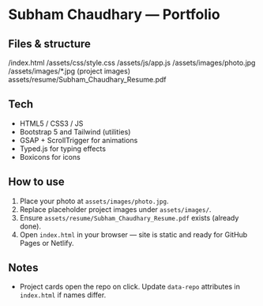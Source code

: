 # Subham Chaudhary — Portfolio

## Files & structure
/index.html
/assets/css/style.css
/assets/js/app.js
/assets/images/photo.jpg
/assets/images/*.jpg (project images)
assets/resume/Subham_Chaudhary_Resume.pdf

## Tech
- HTML5 / CSS3 / JS
- Bootstrap 5 and Tailwind (utilities)
- GSAP + ScrollTrigger for animations
- Typed.js for typing effects
- Boxicons for icons

## How to use
1. Place your photo at `assets/images/photo.jpg`.
2. Replace placeholder project images under `assets/images/`.
3. Ensure `assets/resume/Subham_Chaudhary_Resume.pdf` exists (already done).
4. Open `index.html` in your browser — site is static and ready for GitHub Pages or Netlify.

## Notes
- Project cards open the repo on click. Update `data-repo` attributes in `index.html` if names differ.
